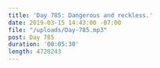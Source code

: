```yaml
---
title: 'Day 785: Dangerous and reckless.'
date: 2019-03-15 14:43:00 -07:00
file: "/uploads/Day-785.mp3"
post: Day 785
duration: '00:05:30'
length: 4728243
---
```


